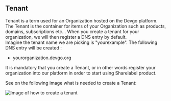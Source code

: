 ## Tenant

Tenant is a term used for an Organization hosted on the Devgo platform.
The Tenant is the container for items of your Organization such as products, domains, subscriptions etc…
When you create a tenant for your organization, we will then register a DNS entry by default.  
Imagine the tenant name we are picking is "yourexample". The following DNS entry will be created :

- yourorganization.devgo.org

It is mandatory that you create a Tenant, or in other words register your organization into our platform in order to start using Sharelabel product.

See on the following image what is needed to create a Tenant:

![Image of how to create a tenant](../images/CreateTenant.png)
